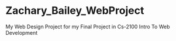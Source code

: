# Zachary_Bailey_WebProject
My Web Design Project for my Final Project in Cs-2100 Intro To Web Development
